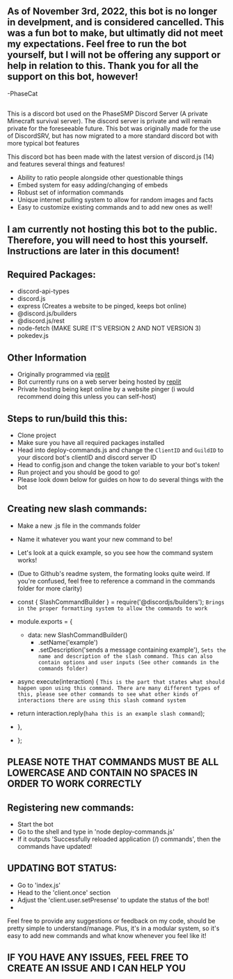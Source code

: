 ## As of November 3rd, 2022, this bot is no longer in develpment, and is considered cancelled. This was a fun bot to make, but ultimatly did not meet my expectations. Feel free to run the bot yourself, but I will not be offering any support or help in relation to this. Thank you for all the support on this bot, however!
-PhaseCat

##

This is a discord bot used on the PhaseSMP Discord Server (A private Minecraft survival server). The discord server is private and will remain private for the foreseeable future. This bot was originally made for the use of DiscordSRV, but has now migrated to a more standard discord bot with more typical bot features


This discord bot has been made with the latest version of discord.js (14) and features several things and features!
- Ability to ratio people alongside other questionable things
- Embed system for easy adding/changing of embeds
- Robust set of information commands
- Unique internet pulling system to allow for random images and facts
- Easy to customize existing commands and to add new ones as well!

## I am currently not hosting this bot to the public. Therefore, you will need to host this yourself. Instructions are later in this document!

## Required Packages:
- discord-api-types
- discord.js
- express (Creates a website to be pinged, keeps bot online)
- @discord.js/builders
- @discord.js/rest
- node-fetch (MAKE SURE IT'S VERSION 2 AND NOT VERSION 3)
- pokedev.js 

## Other Information
- Originally programmed via [replit](https://replit.com)
- Bot currently runs on a web server being hosted by [replit](https://replit.com)
- Private hosting being kept online by a website pinger (i would recommend doing this unless you can self-host)

## Steps to run/build this this:
- Clone project
- Make sure you have all required packages installed
- Head into deploy-commands.js and change the `ClientID` and `GuildID` to your discord bot's clientID and discord server ID
- Head to config.json and change the token variable to your bot's token!
- Run project and you should be good to go! 
- Please look down below for guides on how to do several things with the bot

## Creating new slash commands:
- Make a new .js file in the commands folder 
- Name it whatever you want your new command to be!
- Let's look at a quick example, so you see how the command system works!
- (Due to Github's readme system, the formating looks quite weird. If you're confused, feel free to reference a command in the commands folder for more clarity)

- const { SlashCommandBuilder } = require('@discordjs/builders'); `Brings in the proper formatting system to allow the commands to work`
- module.exports = {
  - data: new SlashCommandBuilder()
      - .setName('example')
      - .setDescription('sends a message containing example'), `Sets the name and description of the slash command. This can also contain options and user inputs (See other commands in the commands folder)`
- async execute(interaction) { `This is the part that states what should happen upon using this command. There are many different types of this, please see other commands to see what other kinds of interactions there are using this slash command system`
-	return interaction.reply(`haha this is an example slash command`);
- },
- };

## PLEASE NOTE THAT COMMANDS MUST BE ALL LOWERCASE AND CONTAIN NO SPACES IN ORDER TO WORK CORRECTLY

## Registering new commands:
- Start the bot 
- Go to the shell and type in 'node deploy-commands.js'
- If it outputs 'Successfully reloaded application (/) commands', then the commands have updated!

## UPDATING BOT STATUS:
- Go to 'index.js'
- Head to the 'client.once' section
- Adjust the 'client.user.setPresense' to update the status of the bot!
- 
Feel free to provide any suggestions or feedback on my code, should be pretty simple to understand/manage. Plus, it's in a modular system, so it's easy to add new commands and what know whenever you feel like it!

## IF YOU HAVE ANY ISSUES, FEEL FREE TO CREATE AN ISSUE AND I CAN HELP YOU
